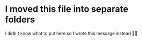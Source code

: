 # I moved this file into separate folders

I didn't know what to put here so I wrote this message instead 🤷‍♀️